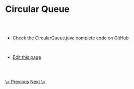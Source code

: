 # Circular Queue

<br>
<br>

- <a class="blue" href="https://github.com/nisabmohd/DS-Implementations/blob/master/src/Queues/CircularQueue.java">Check the CircularQueue.java complete code on GitHub</a>

<br>

- <a class="blue" href="https://github.com/dsatease/ds-ease-react/blob/main/src/content/docs/circularqueue.md">Edit this page</a>

<br><br>

<div class="same-line-gap">
<a class="blue" href="/queues?topic=deque"> \< Previous</a>
<a class="blue" href="/trees?topic=binary-tree">Next \> </a>
</div>


<br>
<br>
<br>
<br>